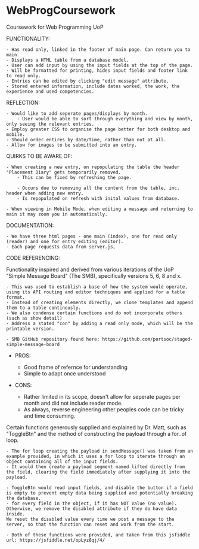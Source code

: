 # WebProgCoursework
Coursework for Web Programming UoP

FUNCTIONALITY: 

    - Has read only, linked in the footer of main page. Can return you to main. 
    - Displays a HTML table from a database model.
    - User can add input by using the input fields at the top of the page.
    - Will be formatted for printing, hides input fields and footer link to read only.
    - Entries can be edited by clicking "edit message" attribute.
    - Stored entered information, include dates worked, the work, the experience and used competencies.

REFLECTION: 

    - Would like to add seperate pages/displays by month.
        - User would be able to sort through everything and view by month, only seeing the relevant entries. 
    - Employ greater CSS to organise the page better for both desktop and mobile.
    - Should order entires by date/time, rather than not at all. 
    - Allow for images to be submitted into an entry.

QUIRKS TO BE AWARE OF:

    - When creating a new entry, on repopulating the table the header "Placement Diary" gets temporarily removed.
        - This can be fixed by refreshing the page.

        - Occurs due to removing all the content from the table, inc. header when adding new entry.
        - Is repopulated on refresh with inital values from database.

    - When viewing in Mobile Mode, when editing a message and returning to main it may zoom you in automatically.

DOCUMENTATION: 

    - We have three html pages - one main (index), one for read only (reader) and one for entry editing (editor).
    - Each page requests data from server.js, 


CODE REFERENCING: 

Functionality inspired and derived from various iterations of the UoP "Simple Message Board" (The SMB), specifically versions 5, 6, 8 and x. 

    - This was used to establish a base of how the system would operate, using its API routing and editor techniques and applied for a table format. 
    - Instead of creating elements directly, we clone templates and append them to a table continously. 
    - We also condense certain functions and do not incorporate others (such as show detail)
    - Address a stated "con" by adding a read only mode, which will be the printable version.

    - SMB GitHub repository found here: https://github.com/portsoc/staged-simple-message-board 

- PROS:
    - Good frame of refernce for understanding 
    - Simple to adapt once understood

- CONS: 
    - Rather limited in its scope, doesn't allow for seperate pages per month and did not include reader mode.
    - As always, reverse engineering other peoples code can be tricky and time consuming.  
    
Certain functions generously supplied and explained by Dr. Matt, such as "ToggleBtn" and the method of constructing the payload through a for..of loop. 

    - The for loop creating the payload in sendMessage() was taken from an example provided, in which it uses a for loop to iterate through an object containing all of the input fields. 
    - It would then create a payload segment named lifted directly from the field, clearing the field immediately after supplying it into the payload. 

    - ToggleBtn would read input fields, and disable the button if a field is empty to prevent empty data being supplied and potentially breaking the database. 
    - for every field in the object, if it has NOT Value (no value). Otherwise, we remove the disabled attribute if they do have data inside. 
    We reset the disabled value every time we post a message to the server, so that the function can reset and work from the start. 

    - Both of these functions were provided, and taken from this jsfiddle url: https://jsfiddle.net/opLyz8qj/4/ 